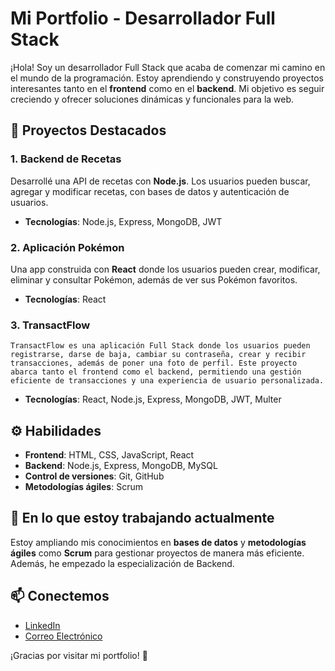 # Mi Portfolio - Desarrollador Full Stack

¡Hola! Soy un desarrollador Full Stack que acaba de comenzar mi camino en el mundo de la programación. Estoy aprendiendo y construyendo proyectos interesantes tanto en el **frontend** como en el **backend**. Mi objetivo es seguir creciendo y ofrecer soluciones dinámicas y funcionales para la web.

## 🚀 Proyectos Destacados

### 1. **Backend de Recetas**
Desarrollé una API de recetas con **Node.js**. Los usuarios pueden buscar, agregar y modificar recetas, con bases de datos y autenticación de usuarios.
- **Tecnologías**: Node.js, Express, MongoDB, JWT


### 2. **Aplicación Pokémon**
Una app construida con **React** donde los usuarios pueden crear, modificar, eliminar y consultar Pokémon, además de ver sus Pokémon favoritos.
- **Tecnologías**: React



### 3. **TransactFlow**

    TransactFlow es una aplicación Full Stack donde los usuarios pueden registrarse, darse de baja, cambiar su contraseña, crear y recibir transacciones, además de poner una foto de perfil. Este proyecto abarca tanto el frontend como el backend, permitiendo una gestión eficiente de transacciones y una experiencia de usuario personalizada.

  -  **Tecnologías**: React, Node.js, Express, MongoDB, JWT, Multer 

## ⚙️ Habilidades

- **Frontend**: HTML, CSS, JavaScript, React
- **Backend**: Node.js, Express, MongoDB, MySQL
- **Control de versiones**: Git, GitHub
- **Metodologías ágiles**: Scrum

## 🌱 En lo que estoy trabajando actualmente

Estoy ampliando mis conocimientos en **bases de datos** y **metodologías ágiles** como **Scrum** para gestionar proyectos de manera más eficiente. Además, he empezado la especialización de Backend.

## 📫 Conectemos

- [LinkedIn](https://www.linkedin.com/in/ana-molina-romero)
- [Correo Electrónico](mailto:anamolina.r08@gmail.com)

¡Gracias por visitar mi portfolio! 🚀
